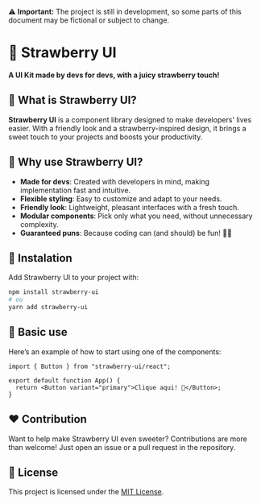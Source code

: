 ⚠️ **Important:** The project is still in development, so some parts of this document may be fictional or subject to change.

# 🍓 Strawberry UI

**A UI Kit made by devs for devs, with a juicy strawberry touch!**

## 🌟 What is Strawberry UI?

**Strawberry UI** is a component library designed to make developers' lives easier. With a friendly look and a strawberry-inspired design, it brings a sweet touch to your projects and boosts your productivity.

## 🍓 Why use Strawberry UI?

- **Made for devs**: Created with developers in mind, making implementation fast and intuitive.
- **Flexible styling**: Easy to customize and adapt to your needs.
- **Friendly look**: Lightweight, pleasant interfaces with a fresh touch.
- **Modular components**: Pick only what you need, without unnecessary complexity.
- **Guaranteed puns**: Because coding can (and should) be fun! 🍓😆

## 🚀 Instalation

Add Strawberry UI to your project with:

```sh
npm install strawberry-ui
# ou
yarn add strawberry-ui
```

## 🎨 Basic use

Here’s an example of how to start using one of the components:

```tsx
import { Button } from "strawberry-ui/react";

export default function App() {
  return <Button variant="primary">Clique aqui! 🍓</Button>;
}
```

## ❤️ Contribution

Want to help make Strawberry UI even sweeter? Contributions are more than welcome! Just open an issue or a pull request in the repository.

## 📜 License

This project is licensed under the [MIT License](LICENSE).
